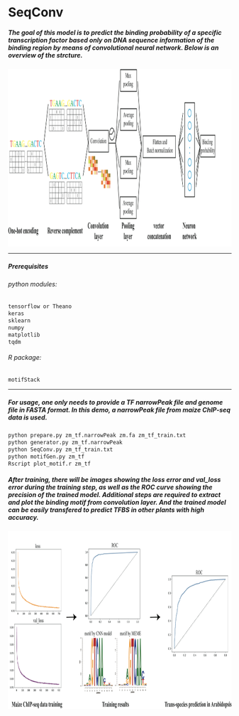 # SeqConv


##### The goal of this model is to predict the binding probability of a specific transcription factor based only on DNA sequence information of the binding region by means of convolutional neural network. Below is an overview of the strcture. 

<img src="https://raw.githubusercontent.com/shenwei19/SeqConv/master/imgs/Figure1.png" width="1000" height="400" align=center />

***
##### Prerequisites

###### python modules:  

    tensorflow or Theano   
    keras  
    sklearn  
    numpy  
    matplotlib  
    tqdm  
    
###### R package:  

    motifStack
    
***
##### For usage, one only needs to provide a TF narrowPeak file and genome file in FASTA format. In this demo, a narrowPeak file from maize ChIP-seq data is used.

    python prepare.py zm_tf.narrowPeak zm.fa zm_tf_train.txt
    python generator.py zm_tf.narrowPeak
    python SeqConv.py zm_tf_train.txt 
    python motifGen.py zm_tf
    Rscript plot_motif.r zm_tf
    
##### After training, there will be images showing the loss error and val_loss error during the training step, as well as the ROC curve showing the precision of the trained model. Additional steps are required to extract and plot the binding motif from convolution layer. And the trained model can be easily transfered to predict TFBS in other plants with high accuracy. 
<img src="https://raw.githubusercontent.com/shenwei19/SeqConv/master/imgs/Figure2.png" width=1000 height=400 align=center />


